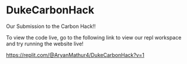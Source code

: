 # DukeCarbonHack
Our Submission to the Carbon Hack!!

To view the code live, go to the following link to view our repl workspace and try running the website live! 

https://replit.com/@AryanMathur4/DukeCarbonHack?v=1 
